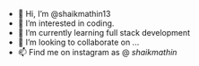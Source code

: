 - 👋 Hi, I’m @shaikmathin13
- 👀 I’m interested in coding.
- 🌱 I’m currently learning full stack development
- 💞️ I’m looking to collaborate on ...
- 📫 Find me on instagram as @ _shaikmathin_

<!---
shaikmathin13/shaikmathin13 is a ✨ special ✨ repository because its `README.md` (this file) appears on your GitHub profile.
You can click the Preview link to take a look at your changes.
--->
